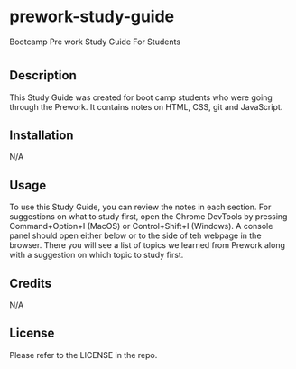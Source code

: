 # prework-study-guide
Bootcamp Pre work Study Guide For Students

# <Your-Project-Title>

## Description
This Study Guide was created for boot camp students who were going through the Prework.  It contains notes on HTML, CSS, git and JavaScript.



## Installation

N/A

## Usage

To use this Study Guide, you can review the notes in each section.  For suggestions on what to study first, open the Chrome DevTools by pressing Command+Option+I (MacOS) or Control+Shift+I (Windows).  A console panel should open either below or to the side of teh webpage in the browser.  There you will see a list of topics we learned from Prework along with a suggestion on which topic to study first.

## Credits

N/A

## License

Please refer to the LICENSE in the repo.


